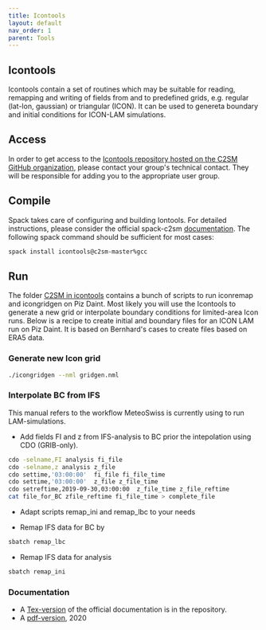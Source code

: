 ```yaml
---
title: Icontools
layout: default
nav_order: 1
parent: Tools
---
```


## Icontools
Icontools contain a set of routines which may be suitable for reading, remapping and writing of fields from and to predefined grids,
e.g. regular (lat-lon, gaussian) or triangular (ICON). It can be used to genereta boundary and initial conditions for ICON-LAM simulations.

## Access
In order to get access to the [Icontools repository hosted on the C2SM GitHub organization](https://github.com/C2SM/icontools),
please contact your group's technical contact. They will be responsible for adding you to the appropriate user group.

## Compile
Spack takes care of configuring and building Iontools. For detailed instructions,
please consider the official spack-c2sm [documentation](https://c2sm.github.io/spack-c2sm/latest).
The following spack command should be sufficient for most cases:

```bash
spack install icontools@c2sm-master%gcc
```

## Run
The folder [C2SM in icontools](https://github.com/C2SM/icontools/tree/master/C2SM) contains a bunch of scripts to run iconremap and icongridgen on Piz Daint.
Most likely you will use the Icontools to generate a new grid or interpolate boundary conditions for limited-area Icon runs. 
Below is a recipe to create initial and boundary files for an ICON LAM run on Piz Daint. It is based on Bernhard's cases to create files based on ERA5 data.

### Generate new Icon grid

 ```bash
./icongridgen --nml gridgen.nml
``` 

### Interpolate BC from IFS
This manual refers to the workflow MeteoSwiss is currently using to run LAM-simulations.

* Add fields FI and z from IFS-analysis to BC prior the intepolation using CDO (GRIB-only).

```bash
cdo -selname,FI analysis fi_file
cdo -selname,z analysis z_file
cdo settime,'03:00:00'  fi_file fi_file_time
cdo settime,'03:00:00'  z_file z_file_time
cdo setreftime,2019-09-30,03:00:00  z_file_time z_file_reftime
cat file_for_BC zfile_reftime fi_file_time > complete_file
```

* Adapt scripts remap_ini and remap_lbc to your needs

* Remap IFS data for BC by

 ```bash
sbatch remap_lbc
``` 

* Remap IFS data for analysis

 ```bash
sbatch remap_ini
```

### Documentation
* A [Tex-version](https://github.com/C2SM/icontools/blob/master/doc/icontools_doc.tex) of the official documentation is in the repository.
* A [pdf-version](https://polybox.ethz.ch/index.php/s/P6zCBn5BIVzsxp7), 2020
